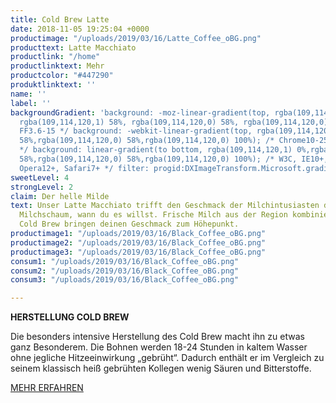```yaml
---
title: Cold Brew Latte
date: 2018-11-05 19:25:04 +0000
productimage: "/uploads/2019/03/16/Latte_Coffee_oBG.png"
producttext: Latte Macchiato
productlink: "/home"
productlinktext: Mehr
productcolor: "#447290"
produktlinktext: ''
name: ''
label: ''
backgroundGradient: 'background: -moz-linear-gradient(top, rgba(109,114,120,1) 0%,
  rgba(109,114,120,1) 58%, rgba(109,114,120,0) 58%, rgba(109,114,120,0) 100%); /*
  FF3.6-15 */ background: -webkit-linear-gradient(top, rgba(109,114,120,1) 0%,rgba(109,114,120,1)
  58%,rgba(109,114,120,0) 58%,rgba(109,114,120,0) 100%); /* Chrome10-25,Safari5.1-6
  */ background: linear-gradient(to bottom, rgba(109,114,120,1) 0%,rgba(109,114,120,1)
  58%,rgba(109,114,120,0) 58%,rgba(109,114,120,0) 100%); /* W3C, IE10+, FF16+, Chrome26+,
  Opera12+, Safari7+ */ filter: progid:DXImageTransform.Microsoft.gradient( startColorstr='
sweetLevel: 4
strongLevel: 2
claim: Der helle Milde
text: Unser Latte Macchiato trifft den Geschmack der Milchintusiasten durch frischem
  Milchschaum, wann du es willst. Frische Milch aus der Region kombiniert mit echtem
  Cold Brew bringen deinen Geschmack zum Höhepunkt.
productimage1: "/uploads/2019/03/16/Black_Coffee_oBG.png"
productimage2: "/uploads/2019/03/16/Black_Coffee_oBG.png"
productimage3: "/uploads/2019/03/16/Black_Coffee_oBG.png"
consum1: "/uploads/2019/03/16/Black_Coffee_oBG.png"
consum2: "/uploads/2019/03/16/Black_Coffee_oBG.png"
consum3: "/uploads/2019/03/16/Black_Coffee_oBG.png"

---
```

**HERSTELLUNG COLD BREW**

Die besonders intensive Herstellung des Cold Brew macht ihn zu etwas ganz Besonderem. Die Bohnen werden 18-24 Stunden in kaltem Wasser ohne jegliche Hitzeeinwirkung „gebrüht“. Dadurch enthält er im Vergleich zu seinem klassisch heiß gebrühten Kollegen wenig Säuren und Bitterstoffe.

[MEHR ERFAHREN](https://dock-18.de/events/herkunft/)